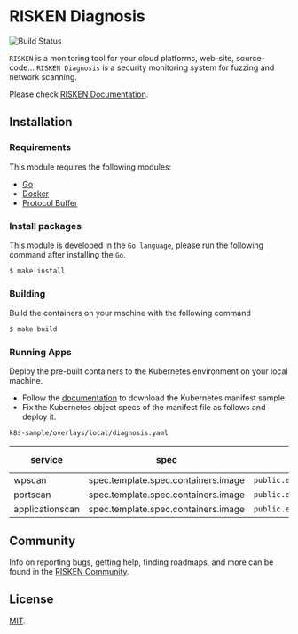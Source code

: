 # RISKEN Diagnosis

![Build Status](https://codebuild.ap-northeast-1.amazonaws.com/badges?uuid=eyJlbmNyeXB0ZWREYXRhIjoiMW9Vd0RVRGNncWsrM09jTm4wdW5NVHRJYXl2TWJUMzFPVEh6UkxXaFJsa2hacGV6ZEY0T1l2bXA1akw0MmkwVi8yaXFjeTV0YXM0czFpVHdnWU9zYVQwPSIsIml2UGFyYW1ldGVyU3BlYyI6ImJ3U2xVNE85SFlGem9zOWwiLCJtYXRlcmlhbFNldFNlcmlhbCI6MX0%3D&branch=master)

`RISKEN` is a monitoring tool for your cloud platforms, web-site, source-code... 
`RISKEN Diagnosis` is a security monitoring system for fuzzing and network scanning.

Please check [RISKEN Documentation](https://docs.security-hub.jp/).

## Installation

### Requirements

This module requires the following modules:

- [Go](https://go.dev/doc/install)
- [Docker](https://docs.docker.com/get-docker/)
- [Protocol Buffer](https://grpc.io/docs/protoc-installation/)

### Install packages

This module is developed in the `Go language`, please run the following command after installing the `Go`.

```bash
$ make install
```

### Building

Build the containers on your machine with the following command

```bash
$ make build
```

### Running Apps

Deploy the pre-built containers to the Kubernetes environment on your local machine.

- Follow the [documentation](https://docs.security-hub.jp/admin/infra_local/#risken) to download the Kubernetes manifest sample.
- Fix the Kubernetes object specs of the manifest file as follows and deploy it.

`k8s-sample/overlays/local/diagnosis.yaml`

| service         | spec                                | before (public images)                                   | after (pre-build images on your machine) |
| --------------- | ----------------------------------- | -------------------------------------------------------- | ---------------------------------------- |
| wpscan          | spec.template.spec.containers.image | `public.ecr.aws/risken/diagnosis/wpscan:latest`          | `diagnosis/wpscan:latest`                |
| portscan        | spec.template.spec.containers.image | `public.ecr.aws/risken/diagnosis/portscan:latest`        | `diagnosis/portscan:latest`              |
| applicationscan | spec.template.spec.containers.image | `public.ecr.aws/risken/diagnosis/applicationscan:latest` | `diagnosis/applicationscan:latest`       |

## Community

Info on reporting bugs, getting help, finding roadmaps,
and more can be found in the [RISKEN Community](https://github.com/ca-risken/community).

## License

[MIT](LICENSE).
